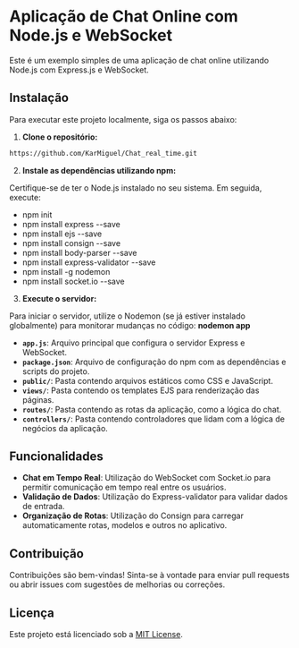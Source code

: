 # Aplicação de Chat Online com Node.js e WebSocket

Este é um exemplo simples de uma aplicação de chat online utilizando Node.js com Express.js e WebSocket.

## Instalação

Para executar este projeto localmente, siga os passos abaixo:

1. **Clone o repositório:**
 
```bash
https://github.com/KarMiguel/Chat_real_time.git
```

2. **Instale as dependências utilizando npm:**

Certifique-se de ter o Node.js instalado no seu sistema. Em seguida, execute:

- npm init
- npm install express --save
- npm install ejs --save
- npm install consign --save
- npm install body-parser --save
- npm install express-validator --save
- npm install -g nodemon
- npm install socket.io --save 

3. **Execute o servidor:**

Para iniciar o servidor, utilize o Nodemon (se já estiver instalado globalmente) para monitorar mudanças no código: **nodemon app**

- **`app.js`**: Arquivo principal que configura o servidor Express e WebSocket.
- **`package.json`**: Arquivo de configuração do npm com as dependências e scripts do projeto.
- **`public/`**: Pasta contendo arquivos estáticos como CSS e JavaScript.
- **`views/`**: Pasta contendo os templates EJS para renderização das páginas.
- **`routes/`**: Pasta contendo as rotas da aplicação, como a lógica do chat.
- **`controllers/`**: Pasta contendo controladores que lidam com a lógica de negócios da aplicação.

## Funcionalidades

- **Chat em Tempo Real**: Utilização do WebSocket com Socket.io para permitir comunicação em tempo real entre os usuários.
- **Validação de Dados**: Utilização do Express-validator para validar dados de entrada.
- **Organização de Rotas**: Utilização do Consign para carregar automaticamente rotas, modelos e outros no aplicativo.

## Contribuição

Contribuições são bem-vindas! Sinta-se à vontade para enviar pull requests ou abrir issues com sugestões de melhorias ou correções.

## Licença

Este projeto está licenciado sob a [MIT License](LICENSE).
